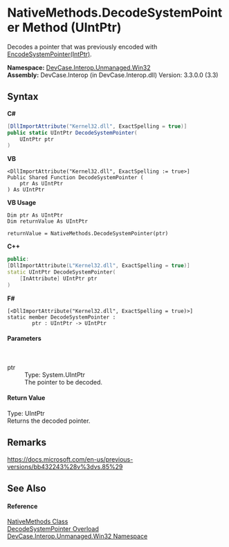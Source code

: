 # NativeMethods.DecodeSystemPointer Method (UIntPtr)
 

Decodes a pointer that was previously encoded with <a href="M_DevCase_Interop_Unmanaged_Win32_NativeMethods_EncodeSystemPointer">EncodeSystemPointer(IntPtr)</a>.

**Namespace:**&nbsp;<a href="N_DevCase_Interop_Unmanaged_Win32">DevCase.Interop.Unmanaged.Win32</a><br />**Assembly:**&nbsp;DevCase.Interop (in DevCase.Interop.dll) Version: 3.3.0.0 (3.3)

## Syntax

**C#**<br />
``` C#
[DllImportAttribute("Kernel32.dll", ExactSpelling = true)]
public static UIntPtr DecodeSystemPointer(
	UIntPtr ptr
)
```

**VB**<br />
``` VB
<DllImportAttribute("Kernel32.dll", ExactSpelling := true>]
Public Shared Function DecodeSystemPointer ( 
	ptr As UIntPtr
) As UIntPtr
```

**VB Usage**<br />
``` VB Usage
Dim ptr As UIntPtr
Dim returnValue As UIntPtr

returnValue = NativeMethods.DecodeSystemPointer(ptr)
```

**C++**<br />
``` C++
public:
[DllImportAttribute(L"Kernel32.dll", ExactSpelling = true)]
static UIntPtr DecodeSystemPointer(
	[InAttribute] UIntPtr ptr
)
```

**F#**<br />
``` F#
[<DllImportAttribute("Kernel32.dll", ExactSpelling = true)>]
static member DecodeSystemPointer : 
        ptr : UIntPtr -> UIntPtr 

```


#### Parameters
&nbsp;<dl><dt>ptr</dt><dd>Type: System.UIntPtr<br />The pointer to be decoded.</dd></dl>

#### Return Value
Type: UIntPtr<br />Returns the decoded pointer.

## Remarks
<a href="https://docs.microsoft.com/en-us/previous-versions/bb432243%28v%3dvs.85%29" target="_blank">https://docs.microsoft.com/en-us/previous-versions/bb432243%28v%3dvs.85%29</a>

## See Also


#### Reference
<a href="T_DevCase_Interop_Unmanaged_Win32_NativeMethods">NativeMethods Class</a><br /><a href="Overload_DevCase_Interop_Unmanaged_Win32_NativeMethods_DecodeSystemPointer">DecodeSystemPointer Overload</a><br /><a href="N_DevCase_Interop_Unmanaged_Win32">DevCase.Interop.Unmanaged.Win32 Namespace</a><br />